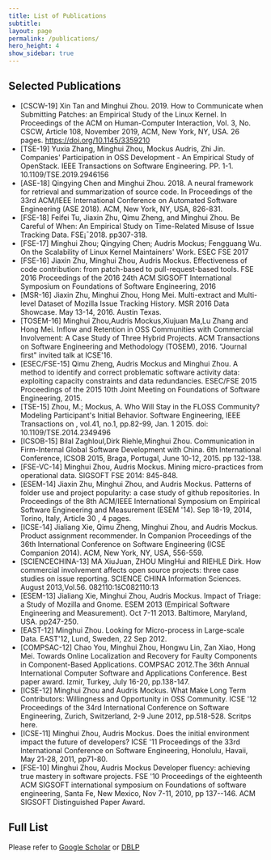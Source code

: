 ```yaml
---
title: List of Publications
subtitle: 
layout: page
permalink: /publications/
hero_height: 4
show_sidebar: true
---
```


## Selected Publications

* [CSCW-19] Xin Tan and Minghui Zhou. 2019. How to Communicate when Submitting Patches: an Empirical Study of the Linux Kernel. In Proceedings of the ACM on Human-Computer Interaction, Vol. 3, No. CSCW, Article 108, November 2019, ACM, New York, NY, USA. 26 pages. https://doi.org/10.1145/3359210
* [TSE-19] Yuxia Zhang, Minghui Zhou, Mockus Audris, Zhi Jin. Companies' Participation in OSS Development - An Empirical Study of OpenStack. IEEE Transactions on Software Engineering. PP. 1-1. 10.1109/TSE.2019.2946156
* [ASE-18] Qingying Chen and Minghui Zhou. 2018. A neural framework for retrieval and summarization of source code. In Proceedings of the 33rd ACM/IEEE International Conference on Automated Software Engineering (ASE 2018). ACM, New York, NY, USA, 826-831.
* [FSE-18] Feifei Tu, Jiaxin Zhu, Qimu Zheng, and Minghui Zhou. Be Careful of When: An Empirical Study on Time-Related Misuse of Issue Tracking Data. FSE¡¯2018. pp307-318.
* [FSE-17] Minghui Zhou; Qingying Chen; Audris Mockus; Fengguang Wu. On the Scalability of Linux Kernel Maintainers' Work. ESEC FSE 2017
* [FSE-16] Jiaxin Zhu, Minghui Zhou, Audris Mockus. Effectiveness of code contribution: from patch-based to pull-request-based tools. FSE 2016 Proceedings of the 2016 24th ACM SIGSOFT International Symposium on Foundations of Software Engineering, 2016
* [MSR-16] Jiaxin Zhu, Minghui Zhou, Hong Mei. Multi-extract and Multi-level Dataset of Mozilla Issue Tracking History. MSR 2016 Data Showcase. May 13-14, 2016. Austin Texas.
* [TOSEM-16] Minghui Zhou,Audris Mockus,Xiujuan Ma,Lu Zhang and Hong Mei. Inflow and Retention in OSS Communities with Commercial Involvement: A Case Study of Three Hybrid Projects. ACM Transactions on Software Engineering and Methodology (TOSEM), 2016. "Journal first" invited talk at ICSE'16.
* [ESEC/FSE-15] Qimu Zheng, Audris Mockus and Minghui Zhou. A method to identify and correct problematic software activity data: exploiting capacity constraints and data redundancies. ESEC/FSE 2015 Proceedings of the 2015 10th Joint Meeting on Foundations of Software Engineering, 2015.
* [TSE-15] Zhou, M.; Mockus, A. Who Will Stay in the FLOSS Community? Modeling Participant's Initial Behavior. Software Engineering, IEEE Transactions on , vol.41, no.1, pp.82-99, Jan. 1 2015. doi: 10.1109/TSE.2014.2349496
* [ICSOB-15] Bilal Zaghloul,Dirk Riehle,Minghui Zhou. Communication in Firm-Internal Global Software Development with China. 6th International Conference, ICSOB 2015, Braga, Portugal, June 10-12, 2015. pp 132-138.
* [FSE-VC-14] Minghui Zhou, Audris Mockus. Mining micro-practices from operational data. SIGSOFT FSE 2014: 845-848.
* [ESEM-14] Jiaxin Zhu, Minghui Zhou, and Audris Mockus. Patterns of folder use and project popularity: a case study of github repositories. In Proceedings of the 8th ACM/IEEE International Symposium on Empirical Software Engineering and Measurement (ESEM '14). Sep 18-19, 2014, Torino, Italy, Article 30 , 4 pages.
* [ICSE-14] Jialiang Xie, Qimu Zheng, Minghui Zhou, and Audris Mockus. Product assignment recommender. In Companion Proceedings of the 36th International Conference on Software Engineering (ICSE Companion 2014). ACM, New York, NY, USA, 556-559.
* [SCIENCECHINA-13] MA XiuJuan, ZHOU MingHui and RIEHLE Dirk. How commercial involvement affects open source projects: three case studies on issue reporting. SCIENCE CHINA Information Sciences. August 2013,Vol.56. 082110:1šC082110:13
* [ESEM-13] Jialiang Xie, Minghui Zhou, Audris Mockus. Impact of Triage: a Study of Mozilla and Gnome. ESEM 2013 (Empirical Software Engineering and Measurement). Oct 7-11 2013. Baltimore, Maryland, USA. pp247-250.
* [EAST-12] Minghui Zhou. Looking for Micro-process in Large-scale Data. EAST'12, Lund, Sweden, 22 Sep 2012.
* [COMPSAC-12] Chao You, Minghui Zhou, Hongwu Lin, Zan Xiao, Hong Mei. Towards Online Localization and Recovery for Faulty Components in Component-Based Applications. COMPSAC 2012.The 36th Annual International Computer Software and Applications Conference. Best paper award. Izmir, Turkey, July 16-20, pp.138-147.
* [ICSE-12] Minghui Zhou and Audris Mockus. What Make Long Term Contributors: Willingness and Opportunity in OSS Community. ICSE '12 Proceedings of the 34rd International Conference on Software Engineering, Zurich, Switzerland, 2-9 June 2012, pp.518-528. Scritps here.
* [ICSE-11] Minghui Zhou, Audris Mockus. Does the initial environment impact the future of developers? ICSE '11 Proceedings of the 33rd International Conference on Software Engineering,  Honolulu, Havaii, May 21-28, 2011, pp71-80.
* [FSE-10] Minghui Zhou, Audris Mockus Developer fluency: achieving true mastery in software projects. FSE '10 Proceedings of the eighteenth ACM SIGSOFT international symposium on Foundations of software engineering, Santa Fe, New Mexico, Nov 7-11, 2010, pp 137--146. ACM SIGSOFT Distinguished Paper Award.



## Full List

Please refer to [Google Scholar](https://scholar.google.com/citations?user=ba3_FkYAAAAJ&hl=en&oi=ao) or [DBLP](https://dblp.org/pers/hd/z/Zhou:Minghui)
